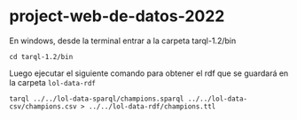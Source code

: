 # project-web-de-datos-2022

En windows, desde la terminal entrar a la carpeta tarql-1.2/bin

 ```cd tarql-1.2/bin``` 

Luego ejecutar el siguiente comando para obtener el rdf que se guardará en la carpeta `lol-data-rdf`

 ```tarql ../../lol-data-sparql/champions.sparql ../../lol-data-csv/champions.csv > ../../lol-data-rdf/champions.ttl```
